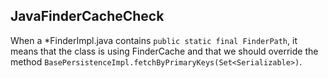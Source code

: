 ## JavaFinderCacheCheck

When a *FinderImpl.java contains `public static final FinderPath`, it means that
the class is using FinderCache and that we should override the method
`BasePersistenceImpl.fetchByPrimaryKeys(Set<Serializable>)`.